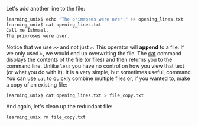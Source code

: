 Let's add another line to the file:

```bash
learning_unix$ echo "The primroses were over." >> opening_lines.txt
learning_unix$ cat opening_lines.txt
Call me Ishmael.
The primroses were over.
```

Notice that we use `>>` and not just `>`. This operator will **append** to a file. If we only used `>`, we would end up overwriting the file. The [cat][cat command] command displays the contents of the file (or files) and then returns you to the command line. Unlike `less` you have no control on how you view that text (or what you do with it). It is a very simple, but sometimes useful, command. You can use `cat` to quickly combine multiple files or, if you wanted to, make a copy of an existing file:

```bash
learning_unix$ cat opening_lines.txt > file_copy.txt
```

And again, let's clean up the redundant file:

```bash
learning_unix rm file_copy.txt
```

[cat command]: http://en.wikipedia.org/wiki/Cat_(Unix)
    